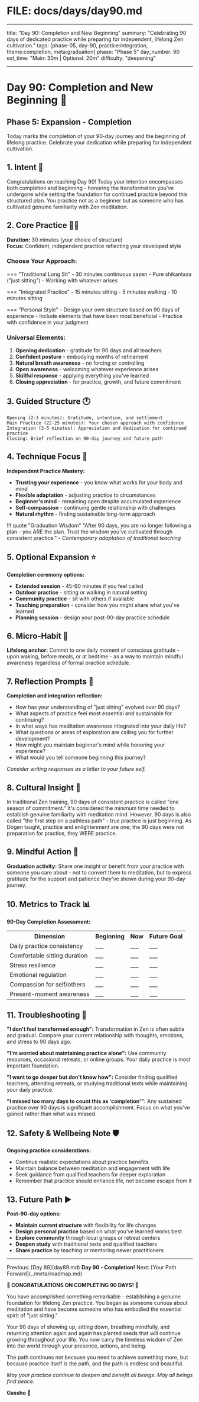 # FILE: docs/days/day90.md

---

title: "Day 90: Completion and New Beginning"
summary: "Celebrating 90 days of dedicated practice while preparing for independent, lifelong Zen cultivation."
tags: [phase-05, day-90, practice:integration, theme:completion, meta:graduation]
phase: "Phase 5"
day_number: 90
est_time: "Main: 30m | Optional: 20m"
difficulty: "deepening"

---

# Day 90: Completion and New Beginning :sunrise:

<div class="phase-banner">
<h2>Phase 5: Expansion - Completion</h2>
<p>Today marks the completion of your 90-day journey and the beginning of lifelong practice. Celebrate your dedication while preparing for independent cultivation.</p>
</div>

## 1. Intent :dart:

Congratulations on reaching Day 90! Today your intention encompasses both completion and beginning - honoring the transformation you've undergone while setting the foundation for continued practice beyond this structured plan. You practice not as a beginner but as someone who has cultivated genuine familiarity with Zen meditation.

## 2. Core Practice 🧘‍♂️

**Duration:** 30 minutes (your choice of structure)  
**Focus:** Confident, independent practice reflecting your developed style

### Choose Your Approach:

=== "Traditional Long Sit" - 30 minutes continuous zazen - Pure shikantaza ("just sitting") - Working with whatever arises

=== "Integrated Practice" - 15 minutes sitting - 5 minutes walking - 10 minutes sitting

=== "Personal Style" - Design your own structure based on 90 days of experience - Include elements that have been most beneficial - Practice with confidence in your judgment

### Universal Elements:

1. **Opening dedication** - gratitude for 90 days and all teachers
2. **Confident posture** - embodying months of refinement
3. **Natural breath awareness** - no forcing or controlling
4. **Open awareness** - welcoming whatever experience arises
5. **Skillful response** - applying everything you've learned
6. **Closing appreciation** - for practice, growth, and future commitment

## 3. Guided Structure :clock1:

```
Opening (2-3 minutes): Gratitude, intention, and settlement
Main Practice (22-25 minutes): Your chosen approach with confidence
Integration (3-5 minutes): Appreciation and dedication for continued practice
Closing: Brief reflection on 90-day journey and future path
```

## 4. Technique Focus :microscope:

**Independent Practice Mastery:**

-   **Trusting your experience** - you know what works for your body and mind
-   **Flexible adaptation** - adjusting practice to circumstances
-   **Beginner's mind** - remaining open despite accumulated experience
-   **Self-compassion** - continuing gentle relationship with challenges
-   **Natural rhythm** - finding sustainable long-term approach

!!! quote "Graduation Wisdom"
"After 90 days, you are no longer following a plan - you ARE the plan. Trust the wisdom you've cultivated through consistent practice." - _Contemporary adaptation of traditional teaching_

## 5. Optional Expansion :star:

**Completion ceremony options:**

-   **Extended session** - 45-60 minutes if you feel called
-   **Outdoor practice** - sitting or walking in natural setting
-   **Community practice** - sit with others if available
-   **Teaching preparation** - consider how you might share what you've learned
-   **Planning session** - design your post-90-day practice schedule

## 6. Micro-Habit :repeat:

**Lifelong anchor:** Commit to one daily moment of conscious gratitude - upon waking, before meals, or at bedtime - as a way to maintain mindful awareness regardless of formal practice schedule.

## 7. Reflection Prompts :thought_balloon:

**Completion and integration reflection:**

-   How has your understanding of "just sitting" evolved over 90 days?
-   What aspects of practice feel most essential and sustainable for continuing?
-   In what ways has meditation awareness integrated into your daily life?
-   What questions or areas of exploration are calling you for further development?
-   How might you maintain beginner's mind while honoring your experience?
-   What would you tell someone beginning this journey?

_Consider writing responses as a letter to your future self._

## 8. Cultural Insight :cherry_blossom:

<div class="cultural-insight">
In traditional Zen training, 90 days of consistent practice is called "one season of commitment." It's considered the minimum time needed to establish genuine familiarity with meditation mind. However, 90 days is also called "the first step on a pathless path" - true practice is just beginning. As Dōgen taught, practice and enlightenment are one; the 90 days were not preparation for practice, they WERE practice.
</div>

## 9. Mindful Action :footprints:

**Graduation activity:** Share one insight or benefit from your practice with someone you care about - not to convert them to meditation, but to express gratitude for the support and patience they've shown during your 90-day journey.

## 10. Metrics to Track :bar_chart:

**90-Day Completion Assessment:**

<table class="metrics-table">
<tr><th>Dimension</th><th>Beginning</th><th>Now</th><th>Future Goal</th></tr>
<tr><td>Daily practice consistency</td><td>___</td><td>___</td><td>___</td></tr>
<tr><td>Comfortable sitting duration</td><td>___</td><td>___</td><td>___</td></tr>
<tr><td>Stress resilience</td><td>___</td><td>___</td><td>___</td></tr>
<tr><td>Emotional regulation</td><td>___</td><td>___</td><td>___</td></tr>
<tr><td>Compassion for self/others</td><td>___</td><td>___</td><td>___</td></tr>
<tr><td>Present-moment awareness</td><td>___</td><td>___</td><td>___</td></tr>
</table>

## 11. Troubleshooting :wrench:

**"I don't feel transformed enough":** Transformation in Zen is often subtle and gradual. Compare your current relationship with thoughts, emotions, and stress to 90 days ago.

**"I'm worried about maintaining practice alone":** Use community resources, occasional retreats, or online groups. Your daily practice is most important foundation.

**"I want to go deeper but don't know how":** Consider finding qualified teachers, attending retreats, or studying traditional texts while maintaining your daily practice.

**"I missed too many days to count this as 'completion'":** Any sustained practice over 90 days is significant accomplishment. Focus on what you've gained rather than what was missed.

## 12. Safety & Wellbeing Note :shield:

**Ongoing practice considerations:**

-   Continue realistic expectations about practice benefits
-   Maintain balance between meditation and engagement with life
-   Seek guidance from qualified teachers for deeper exploration
-   Remember that practice should enhance life, not become escape from it

## 13. Future Path :arrow_forward:

**Post-90-day options:**

-   **Maintain current structure** with flexibility for life changes
-   **Design personal practice** based on what you've learned works best
-   **Explore community** through local groups or retreat centers
-   **Deepen study** with traditional texts and qualified teachers
-   **Share practice** by teaching or mentoring newer practitioners

---

<div class="day-nav">
<span>Previous: [Day 89](day89.md)</span>
<span><strong>Day 90 - Completion!</strong></span>
<span>Next: [Your Path Forward](../meta/roadmap.md)</span>
</div>

**🎉 CONGRATULATIONS ON COMPLETING 90 DAYS! 🎉**

You have accomplished something remarkable - establishing a genuine foundation for lifelong Zen practice. You began as someone curious about meditation and have become someone who has embodied the essential spirit of "just sitting."

Your 90 days of showing up, sitting down, breathing mindfully, and returning attention again and again has planted seeds that will continue growing throughout your life. You now carry the timeless wisdom of Zen into the world through your presence, actions, and being.

The path continues not because you need to achieve something more, but because practice itself is the path, and the path is endless and beautiful.

_May your practice continue to deepen and benefit all beings. May all beings find peace._

**Gassho** 🙏
